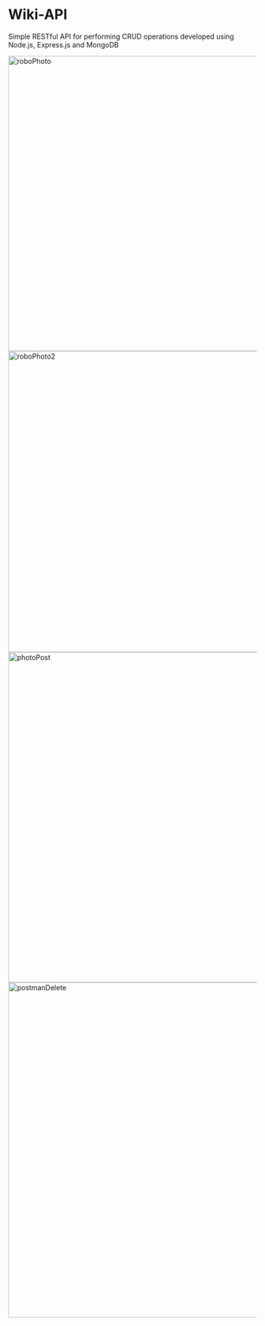 # Wiki-API
Simple RESTful API for performing CRUD operations developed using Node.js, Express.js and MongoDB

<img width="598" alt="roboPhoto" src="https://user-images.githubusercontent.com/55875010/110256282-aaaea800-7fa0-11eb-9581-33553400e5b6.PNG">
<img width="610" alt="roboPhoto2" src="https://user-images.githubusercontent.com/55875010/110256286-aedac580-7fa0-11eb-8e9e-316992fab536.PNG">
<img width="669" alt="photoPost" src="https://user-images.githubusercontent.com/55875010/110256288-b26e4c80-7fa0-11eb-86a9-ad10474bba09.PNG">
<img width="679" alt="postmanDelete" src="https://user-images.githubusercontent.com/55875010/110256291-b8642d80-7fa0-11eb-83fd-ae49be55b5e9.PNG">

